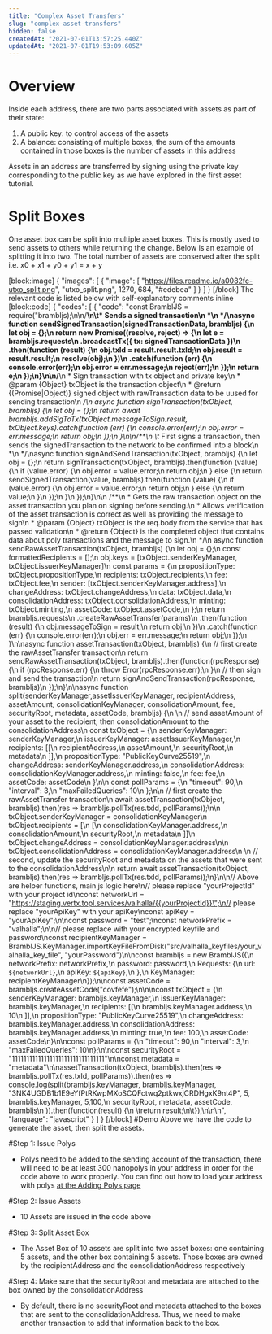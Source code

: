 ```yaml
---
title: "Complex Asset Transfers"
slug: "complex-asset-transfers"
hidden: false
createdAt: "2021-07-01T13:57:25.440Z"
updatedAt: "2021-07-01T19:53:09.605Z"
---
```

# Overview

Inside each address, there are two parts associated with assets as part of their state: 
 1. A public key: to control access of the assets
 2. A balance: consisting of multiple boxes, the sum of the amounts contained in those boxes is the number of assets in this address

Assets in an address are transferred by signing using the private key corresponding to the public key as we have explored in the first asset tutorial. 

# Split Boxes

One asset box can be split into multiple asset boxes. This is mostly used to send assets to others while returning the change. Below is an example of splitting it into two. The total number of assets are conserved after the split i.e. x0 + x1 + y0 + y1 = x + y


[block:image]
{
  "images": [
    {
      "image": [
        "https://files.readme.io/a0082fc-utxo_split.png",
        "utxo_split.png",
        1270,
        684,
        "#edebea"
      ]
    }
  ]
}
[/block]
The relevant code is listed below with self-explanatory comments inline
[block:code]
{
  "codes": [
    {
      "code": "const BramblJS = require(\"brambljs);\n\n/**\n\t* Sends a signed transaction\n  *\n  */\nasync function sendSignedTransaction(signedTransactionData, brambljs) {\n    let obj = {};\n    return new Promise((resolve, reject) => {\n        let e = brambljs.requests\n            .broadcastTx({ tx: signedTransactionData })\n            .then(function (result) {\n                obj.txId = result.result.txId;\n                obj.result = result.result;\n                resolve(obj);\n            })\n            .catch(function (err) {\n                console.error(err);\n                obj.error = err.message;\n                reject(err);\n            });\n        return e;\n    });\n}\n\n/**\n     * Sign transaction with tx object and private key\n     * @param {Object} txObject is the transaction object\n     * @return {(Promise|Object)} signed object with rawTransaction data to be uused for sending transaction\n     */\n    async function signTransaction(txObject, brambljs) {\n        let obj = {};\n        return await brambljs.addSigToTx(txObject.messageToSign.result, txObject.keys).catch(function (err) {\n            console.error(err);\n            obj.error = err.message;\n            return obj;\n        });\n    }\n\n/**\n \t* First signs a transaction, then sends the signedTransaction to the network to be confirmed into a block\n  *\n  */\nasync function signAndSendTransaction(txObject, brambljs) {\n    let obj = {};\n    return signTransaction(txObject, brambljs).then(function (value) {\n        if (value.error) {\n            obj.error = value.error;\n            return obj;\n        } else {\n            return sendSignedTransaction(value, brambljs).then(function (value) {\n                if (value.error) {\n                    obj.error = value.error;\n                    return obj;\n                } else {\n                    return value;\n                }\n            });\n        }\n    });\n}\n\n /**\n     * Gets the raw transaction object on the asset transaction you plan on signing before sending.\n     * Allows verification of the asset transaction is correct as well as providing the message to sign\n     * @param {Object} txObject is the req.body from the service that has passed validation\n     * @return {Object} is the completed object that contains data about poly transactions and the message to sign.\n     */\n    async function sendRawAssetTransaction(txObject, brambljs) {\n        let obj = {};\n        const formattedRecipients = [];\n        obj.keys = [txObject.senderKeyManager, txObject.issuerKeyManager]\n        const params = {\n            propositionType: txObject.propositionType,\n            recipients: txObject.recipients,\n            fee: txObject.fee,\n            sender: [txObject.senderKeyManager.address],\n            changeAddress: txObject.changeAddress,\n            data: txObject.data,\n            consolidationAddress: txObject.consolidationAddress,\n            minting: txObject.minting,\n            assetCode: txObject.assetCode,\n        };\n        return brambljs.requests\n            .createRawAssetTransfer(params)\n            .then(function (result) {\n                obj.messageToSign = result;\n                return obj;\n            })\n            .catch(function (err) {\n                console.error(err);\n                obj.err = err.message;\n                return obj;\n            });\n    }\n\nasync function assetTransaction(txObject, brambljs) {\n    // first create the rawAssetTransfer transaction\n    return sendRawAssetTransaction(txObject, brambljs).then(function(rpcResponse) {\n        if (rpcResponse.err) {\n            throw Error(rpcResponse.err);\n        }\n        // then sign and send the transaction\n        return signAndSendTransaction(rpcResponse, brambljs)\n    });\n}\n\nasync function split(senderKeyManager,assetIssuerKeyManager, recipientAddress, assetAmount, consolidationKeyManager, consolidationAmount, fee, securityRoot, metadata, assetCode, brambljs) {\n   \n  // send assetAmount of your asset to the recipient, then consolidationAmount to the consolidationAddress\n  const txObject = {\n        senderKeyManager: senderKeyManager,\n        issuerKeyManager: assetIssuerKeyManager,\n        recipients: [[\n            recipientAddress,\n            assetAmount,\n            securityRoot,\n            metadata\n        ]],\n        propositionType: \"PublicKeyCurve25519\",\n        changeAddress: senderKeyManager.address,\n        consolidationAddress: consolidationKeyManager.address,\n        minting: false,\n        fee: fee,\n        assetCode: assetCode\n    }\n\n    const pollParams = {\n        \"timeout\": 90,\n        \"interval\": 3,\n        \"maxFailedQueries\": 10\n    };\n\n    // first create the rawAssetTransfer transaction\n    await assetTransaction(txObject, brambljs).then(res => brambljs.pollTx(res.txId, pollParams));\n\n    txObject.senderKeyManager = consolidationKeyManager\n    txObject.recipients = [\n        [\n            consolidationKeyManager.address,\n            consolidationAmount,\n            securityRoot,\n            metadata\n        ]]\n    txObject.changeAddress = consolidationKeyManager.address\n\n    txObject.consolidationAddress = consolidationKeyManager.address\n  \n  // second, update the securityRoot and metadata on the assets that were sent to the consolidationAddress\n\n    return await assetTransaction(txObject, brambljs).then(res => brambljs.pollTx(res.txId, pollParams));\n}\n\n// Above are helper functions, main js logic here\n// please replace \"yourProjectId\" with your project id\nconst networkUrl = \"https://staging.vertx.topl.services/valhalla/{{yourProjectId}}\";\n// please replace \"yourApiKey\" with your apiKey\nconst apiKey = \"yourApiKey\";\n\nconst password = \"test\";\nconst networkPrefix = \"valhalla\";\n\n// please replace with your encrypted keyfile and password\nconst recipientKeyManager = BramblJS.KeyManager.importKeyFileFromDisk(\"src/valhalla_keyfiles/your_valhalla_key_file\", \"yourPassword\")\n\nconst brambljs = new BramblJS({\n    networkPrefix: networkPrefix,\n    password: password,\n    Requests: {\n        url: `${networkUrl}`,\n        apiKey: `${apiKey}`,\n    },\n    KeyManager: recipientKeyManager\n});\n\nconst assetCode = brambljs.createAssetCode(\"covfefe\");\n\n\nconst txObject = {\n    senderKeyManager: brambljs.keyManager,\n    issuerKeyManager: brambljs.keyManager,\n    recipients: [[\n        brambljs.keyManager.address,\n        10\n    ]],\n    propositionType: \"PublicKeyCurve25519\",\n    changeAddress: brambljs.keyManager.address,\n    consolidationAddress: brambljs.keyManager.address,\n    minting: true,\n    fee: 100,\n    assetCode: assetCode\n}\n\nconst pollParams = {\n    \"timeout\": 90,\n    \"interval\": 3,\n    \"maxFailedQueries\": 10\n};\n\nconst securityRoot = \"11111111111111111111111111111111\"\n\nconst metadata = \"metadata\"\n\nassetTransaction(txObject, brambljs).then(res => brambljs.pollTx(res.txId, pollParams)).then(res => console.log(split(brambljs.keyManager, brambljs.keyManager, \"3NK4UGDB1b1E9eYfPtRKwpMXoSCQFctwq2ptkwxjCRDHgxK9nt4P\", 5, brambljs.keyManager, 5,100,\n    securityRoot, metadata, assetCode, brambljs\n    )).then(function(result) {\n  \treturn result;\n\t});\n\n\n",
      "language": "javascript"
    }
  ]
}
[/block]
#Demo
Above we have the code to generate the asset, then split the assets.

#Step 1: Issue Polys
* Polys need to be added to the sending account of the transaction, there will need to be at least 300 nanopolys in your address in order for the code above to work properly. You can find out how to load your address with polys [at the Adding Polys page](doc:adding-polys) 

#Step 2: Issue Assets
* 10 Assets are issued in the code above

#Step 3: Split Asset Box
* The Asset Box of 10 assets are split into two asset boxes: one containing 5 assets, and the other box containing 5 assets. Those boxes are owned by the recipientAddress and the consolidationAddress respectively

#Step 4: Make sure that the securityRoot and metadata are attached to the box owned by the consolidationAddress
 - By default, there is no securityRoot and metadata attached to the boxes that are sent to the consolidationAddress. Thus, we need to make another transaction to add that information back to the box.